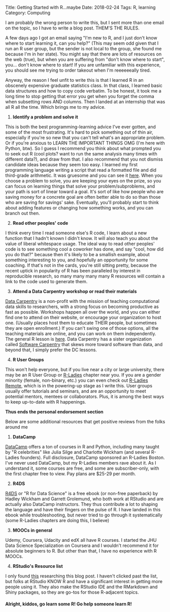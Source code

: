 Title: Getting Started with R...maybe
Date: 2018-02-24
Tags: R, learning
Category: Computing

I am probably the wrong person to write this, but I sent more than one email on the topic, so I have to write a blog post. THEM'S THE RULES.

A few days ago I got an email saying "I'm new to R, and I just don't know where to start learning it, can you help?" (This may seem odd given that I run an R user group, but the sender is not local to the group, she found me because I'm in her state). You might say that there are lots of resources on the web (true), but when you are suffering from "don't know where to start", you... don't know where to start! If you are unfamiliar with this experience, you should see me trying to order takeout when I'm reeeeeeally tired.

Anyway, the reason I feel unfit to write this is that I learned R in an obscenely expensive graduate statistics class. In that class, I learned basic data structures and how to copy code verbatim. To be honest, it took me a long time to stop getting that error you get when you forget the comma when subsetting rows AND columns. Then I landed at an internship that was all R all the time. Which brings me to my advice.

1. **Identify a problem and solve it**  

This is both the best programming-learning advice I've ever gotten, and some of the most frustrating. It's hard to pick something out of thin air, especially if you're so new that you can't tell what's an appropriate problem. Or if you're anxious to LEARN THE IMPORTANT THINGS OMG (I'm here with Python, btw). So I guess I recommend you think about what prompted you to seek out R (cool plots? want to run the same analysis many times with different data?), and draw from that. I also recommend that you not dismiss candidate ideas because they seem too easy. I learned my first programming language writing a script that read a formatted file and did third-grade arithmetic. It was gruesome and you can see it [here](https://github.com/mfoos/NPLab_Projects/blob/master/winner_finder-3x4x1.plx). When you choose a problem to solve, you are keeping your eyes on the prize, so you can focus on learning things that solve your problem/subproblems, and your path is sort of linear toward a goal. It's sort of like how people who are saving money for a concrete goal are often better able to do so than those who are saving for savings' sake. Eventually, you'll probably start to think about adding features or changing how something works, and you can branch out then.

2. **Read other peoples' code**

I think every time I read someone else's R code, I learn about a new function that I hadn't known I didn't know. It will also teach you about the value of liberal whitespace usage. The ideal way to read other peoples' code is to see something cool a coworker has done, and say "cool, how did you do that?" because then it's likely to be a smallish example, about something interesting to you, and hopefully an opportunity for some coaching. If that's not in the cards, you're still sitting pretty, because the recent uptick in popularity of R has been paralleled by interest in reproducible research, so many many many many R resources will contain a link to the code used to generate them.

3. **Attend a Data Carpentry workshop or read their materials**

[Data Carpentry](http://www.datacarpentry.org/) is a non-profit with the mission of teaching computational data skills to researchers, with a strong focus on becoming productive as fast as possible. Workshops happen all over the world, and you can either find one to attend on their website, or encourage your organization to host one. (Usually places host them to educate THEIR people, but sometimes they are open enrollment.) If you can't swing one of those options, all the teaching materials are online, and you can work on them independently. The general R lesson is [here](http://www.datacarpentry.org/R-ecology-lesson/). Data Carpentry has a sister organization called [Software Carpentry](https://software-carpentry.org/) that skews more toward software than data, and beyond that, I simply prefer the DC lessons.

4. **R User Groups**

This won't help everyone, but if you live near a city or large university, there may be an R User Group or [R-Ladies](rladies.org) chapter near you. If you are a gender minority (female, non-binary, etc.) you can even check out [R-Ladies Remote](https://www.r-bloggers.com/introducing-r-ladies-remote-chapter/), which is in the powering-up stage as I write this. User groups usually offer tutorials and seminars, and are an opportunity to meet potential mentors, mentees or collaborators. Plus, it is among the best ways to keep up-to-date with R happenings.

**Thus ends the personal endorsement section**

Below are some additional resources that get positive reviews from the folks around me

1. **DataCamp**

[DataCamp](https://www.datacamp.com/) offers a ton of courses in R and Python, including many taught by "R celebrities" like Julia Silge and Charlotte Wickham (and several R-Ladies founders). Full disclosure, DataCamp sponsored an R-Ladies Boston. I've never used DataCamp, but my R-Ladies members rave about it. As I understand it, some courses are free, and some are subscriber-only, with the first chapter free to view. Pay plans are $25-29 per month.

2. **R4DS**

[R4DS](http://r4ds.had.co.nz/) or "R for Data Science" is a free ebook (or non-free paperback) by Hadley Wickham and Garrett Grolemund, who both work at RStudio and are actually also DataCamp instructors. They thus contribute a lot to shaping the language and have their fingers on the pulse of R. I have landed in this ebook while troubleshooting, but never tried to go through it systematically (some R-Ladies chapters are doing this, I believe)

3. **MOOCs in general**

Udemy, Coursera, Udacity and edX all have R courses. I started the JHU Data Science Specialization on Coursera and I wouldn't recommend it for absolute beginners to R. But other than that, I have no experience with R MOOCs.

4. **RStudio's Resource list**

I only found [this](https://www.rstudio.com/online-learning/#r-programming) researching this blog post. I haven't clicked past the list, but folks at RStudio KNOW R and have a significant interest in getting more people using it. They also make the RStudio IDE and the RMarkdown and Shiny packages, so they are go-tos for those R-adjacent topics.

#### Alright, kiddos, go learn some R! Go help someone learn R!

